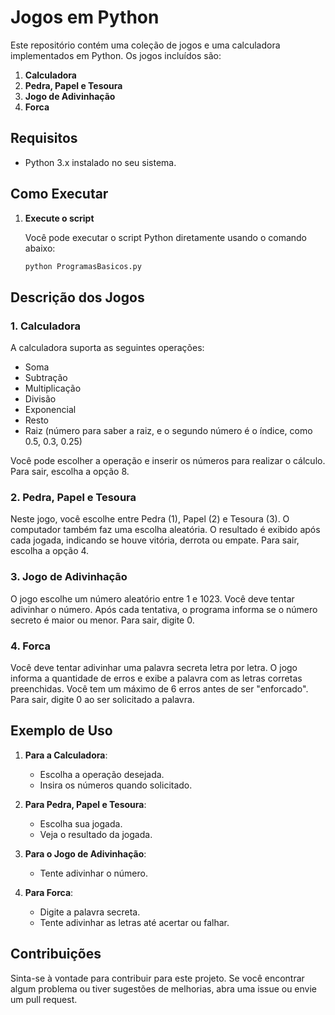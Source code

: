 # Jogos em Python

Este repositório contém uma coleção de jogos e uma calculadora implementados em Python. Os jogos incluídos são:

1. **Calculadora**
2. **Pedra, Papel e Tesoura**
3. **Jogo de Adivinhação**
4. **Forca**

## Requisitos

- Python 3.x instalado no seu sistema.

## Como Executar

1. **Execute o script**

   Você pode executar o script Python diretamente usando o comando abaixo:

   ```bash
   python ProgramasBasicos.py
   ```


## Descrição dos Jogos

### 1. Calculadora

A calculadora suporta as seguintes operações:

- Soma
- Subtração
- Multiplicação
- Divisão
- Exponencial
- Resto
- Raiz (número para saber a raiz, e o segundo número é o índice, como 0.5, 0.3, 0.25)

Você pode escolher a operação e inserir os números para realizar o cálculo. Para sair, escolha a opção 8.

### 2. Pedra, Papel e Tesoura

Neste jogo, você escolhe entre Pedra (1), Papel (2) e Tesoura (3). O computador também faz uma escolha aleatória. O resultado é exibido após cada jogada, indicando se houve vitória, derrota ou empate. Para sair, escolha a opção 4.

### 3. Jogo de Adivinhação

O jogo escolhe um número aleatório entre 1 e 1023. Você deve tentar adivinhar o número. Após cada tentativa, o programa informa se o número secreto é maior ou menor. Para sair, digite 0.

### 4. Forca

Você deve tentar adivinhar uma palavra secreta letra por letra. O jogo informa a quantidade de erros e exibe a palavra com as letras corretas preenchidas. Você tem um máximo de 6 erros antes de ser "enforcado". Para sair, digite 0 ao ser solicitado a palavra.

## Exemplo de Uso

1. **Para a Calculadora**:
   - Escolha a operação desejada.
   - Insira os números quando solicitado.

2. **Para Pedra, Papel e Tesoura**:
   - Escolha sua jogada.
   - Veja o resultado da jogada.

3. **Para o Jogo de Adivinhação**:
   - Tente adivinhar o número.

4. **Para Forca**:
   - Digite a palavra secreta.
   - Tente adivinhar as letras até acertar ou falhar.

## Contribuições

Sinta-se à vontade para contribuir para este projeto. Se você encontrar algum problema ou tiver sugestões de melhorias, abra uma issue ou envie um pull request.
